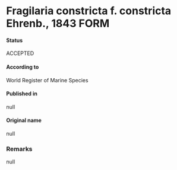 Fragilaria constricta f. constricta Ehrenb., 1843 FORM
=======

#### Status
ACCEPTED

#### According to
World Register of Marine Species

#### Published in
null

#### Original name
null

### Remarks
null